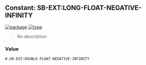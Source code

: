 ## Constant: SB-EXT:LONG-FLOAT-NEGATIVE-INFINITY
[![package](https://img.shields.io/badge/Package-SB--EXT-5f9ea0.svg?style=social&colorA=999999)](../) [![type](https://img.shields.io/badge/Type-Constant-5f9ea0.svg?style=social&colorA=999999)](../#constant) 

> No description.

### Value
```
#.SB-EXT:DOUBLE-FLOAT-NEGATIVE-INFINITY
```
